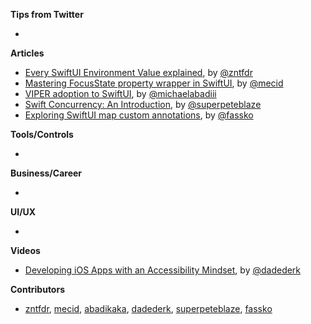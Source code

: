 **Tips from Twitter**

*

**Articles**

* [Every SwiftUI Environment Value explained](https://www.fivestars.blog/articles/swiftui-environment-values/), by [@zntfdr](https://twitter.com/zntfdr)
* [Mastering FocusState property wrapper in SwiftUI](https://swiftwithmajid.com/2021/08/24/mastering-focusstate-property-wrapper-in-swiftui/), by [@mecid](https://twitter.com/mecid)
* [VIPER adoption to SwiftUI](https://michaelabadi.com/articles/swiftui-viper-adaption/), by [@michaelabadiii](https://twitter.com/michaelabadiii)
* [Swift Concurrency: An Introduction](https://medium.com/zendesk-engineering/swift-concurrency-an-introduction-47e3bbe5ec66?source=friends_link&sk=111811da8159729db0b0da3d41a6303e), by [@superpeteblaze](https://twitter.com/superpeteblaze)
* [Exploring SwiftUI map custom annotations](https://kristaps.me/blog/swiftui-map-annotations/), by [@fassko](https://twitter.com/fassko)

**Tools/Controls**

* 

**Business/Career**

* 

**UI/UX**

* 

**Videos**

* [Developing iOS Apps with an Accessibility Mindset](https://youtu.be/7plgTpk3REY), by [@dadederk](https://twitter.com/dadederk)

**Contributors**

* [zntfdr](https://github.com/zntfdr), [mecid](https://github.com/mecid), [abadikaka](https://github.com/abadikaka), [dadederk](https://github.com/dadederk), [superpeteblaze](https://github.com/superpeteblaze), [fassko](https://github.com/fassko)
